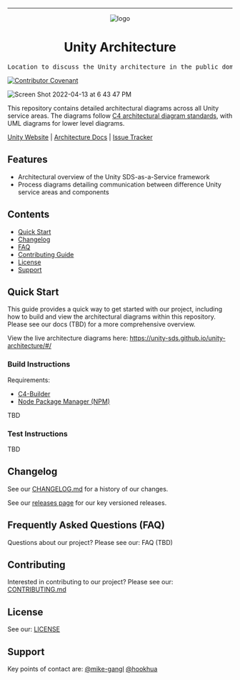 <!-- Header block for project -->
<hr>

<div align="center">

![logo](https://user-images.githubusercontent.com/3129134/163255685-857aa780-880f-4c09-b08c-4b53bf4af54d.png)

<h1 align="center">Unity Architecture</h1>
<!-- ☝️ Replace with your repo name ☝️ -->

</div>

<pre align="center">Location to discuss the Unity architecture in the public domain</pre>
<!-- ☝️ Replace with a single sentence describing the purpose of your repo / proj ☝️ -->

<!-- Header block for project -->

[![Contributor Covenant](https://img.shields.io/badge/Contributor%20Covenant-2.1-4baaaa.svg)](code_of_conduct.md)
<!-- ☝️ Add badges via: https://shields.io e.g. ![](https://img.shields.io/github/your_chosen_action/your_org/your_repo) ☝️ -->

![Screen Shot 2022-04-13 at 6 43 47 PM](https://user-images.githubusercontent.com/3129134/163297458-fd2e4933-cb50-43b8-b643-fd5ef29a83f0.png)

This repository contains detailed architectural diagrams across all Unity service areas. The diagrams follow [C4 architectural diagram standards](https://c4model.com), with UML diagrams for lower level diagrams.
<!-- ☝️ Replace with a more detailed description of your repository, including why it was made and whom its intended for.  ☝️ -->

[Unity Website](https://unity-sds.github.io/) | [Architecture Docs](https://unity-sds.gitbook.io/docs/architecture) | [Issue Tracker](https://github.com/unity-sds/unity-architecture/issues)

## Features

* Architectural overview of the Unity SDS-as-a-Service framework
* Process diagrams detailing communication between difference Unity service areas and components
  
<!-- ☝️ Replace with a bullet-point list of your features ☝️ -->

## Contents

* [Quick Start](#quick-start)
* [Changelog](#changelog)
* [FAQ](#frequently-asked-questions-faq)
* [Contributing Guide](#contributing)
* [License](#license)
* [Support](#support)

## Quick Start

This guide provides a quick way to get started with our project, including how to build and view the architectural diagrams within this repository. Please see our docs (TBD) for a more comprehensive overview.

View the live architecture diagrams here: https://unity-sds.github.io/unity-architecture/#/

### Build Instructions

Requirements: 
* [C4-Builder](https://adrianvlupu.github.io/C4-Builder/#/?id=overview)
* [Node Package Manager (NPM)](https://www.npmjs.com)
  
TBD

<!-- ☝️ Replace with a numbered list of your build instructions, including expected results / outputs with optional screenshots ☝️ -->

### Test Instructions

TBD

<!-- ☝️ Replace with a numbered list of your test instructions, including expected results / outputs with optional screenshots ☝️ -->

## Changelog

See our [CHANGELOG.md](CHANGELOG.md) for a history of our changes.

See our [releases page](https://github.com/unity-sds/unity-architecture/releases) for our key versioned releases.

<!-- ☝️ Replace with links to your changelog and releases page ☝️ -->

## Frequently Asked Questions (FAQ)

Questions about our project? Please see our: FAQ (TBD)

<!-- ☝️ Replace with a list of frequently asked questions from your project, or post a link to your FAQ on a discussion board ☝️ -->

## Contributing

Interested in contributing to our project? Please see our: [CONTRIBUTING.md](CONTRIBUTING.md)

## License

See our: [LICENSE](LICENSE)

## Support

Key points of contact are: [@mike-gangl](https://github.com/mike-gangl) [@hookhua](https://github.com/hookhua)

<!-- ☝️ Replace with the key individuals who should be contacted for questions ☝️ -->

